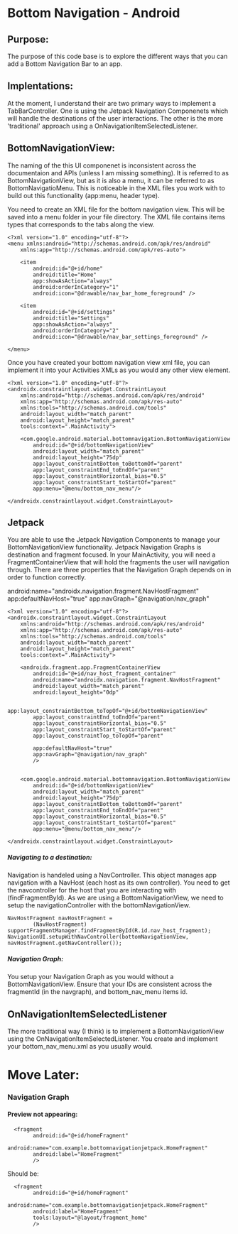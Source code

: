 # Bottom Navigation - Android

## Purpose:
The purpose of this code base is to explore the different ways that you can add a Bottom Navigation Bar to an app.

## Implentations:
At the moment, I understand their are two primary ways to implement a TabBarController. One is using the Jetpack Navigation Componenets which will handle the destinations of the user interactions. The other is the more 'traditional' approach using a OnNavigationItemSelectedListener.

## BottomNavigationView:
The naming of the this UI componenet is inconsistent across the documentaion and APIs (unless I am missing something). It is referred to as BottomNavigationView, but as it is also a menu, it can be referred to as BottomNavigatioMenu. This is noticeable in the XML files you work with to build out this functionality (app:menu, header type).  

You need to create an XML file for the bottom navigation view. This will be saved into a menu folder in your file directory. The XML file contains items types that corresponds to the tabs along the view.

```
<?xml version="1.0" encoding="utf-8"?>
<menu xmlns:android="http://schemas.android.com/apk/res/android"
    xmlns:app="http://schemas.android.com/apk/res-auto">

    <item
        android:id="@+id/home"
        android:title="Home"
        app:showAsAction="always"
        android:orderInCategory="1"
        android:icon="@drawable/nav_bar_home_foreground" />

    <item
        android:id="@+id/settings"
        android:title="Settings"
        app:showAsAction="always"
        android:orderInCategory="2"
        android:icon="@drawable/nav_bar_settings_foreground" />

</menu>
```

Once you have created your bottom navigation view xml file, you can implement it into your Activities XMLs as you would any other view element.

```
<?xml version="1.0" encoding="utf-8"?>
<androidx.constraintlayout.widget.ConstraintLayout
    xmlns:android="http://schemas.android.com/apk/res/android"
    xmlns:app="http://schemas.android.com/apk/res-auto"
    xmlns:tools="http://schemas.android.com/tools"
    android:layout_width="match_parent"
    android:layout_height="match_parent"
    tools:context=".MainActivity">
    
    <com.google.android.material.bottomnavigation.BottomNavigationView
        android:id="@+id/bottomNavigationView"
        android:layout_width="match_parent"
        android:layout_height="75dp"
        app:layout_constraintBottom_toBottomOf="parent"
        app:layout_constraintEnd_toEndOf="parent"
        app:layout_constraintHorizontal_bias="0.5"
        app:layout_constraintStart_toStartOf="parent"
        app:menu="@menu/bottom_nav_menu"/>

</androidx.constraintlayout.widget.ConstraintLayout>
```

## Jetpack
You are able to use the Jetpack Navigation Components to manage your BottomNavigationView functionality. Jetpack Navigation Graphs is destination and fragment focused. In your MainActivity, you will need a FragmentContainerView that will hold the fragments the user will navigation through. There are three properties that the Navigation Graph depends on in order to function correctly. 

android:name="androidx.navigation.fragment.NavHostFragment"
app:defaultNavHost="true"
app:navGraph="@navigation/nav_graph"

```
<?xml version="1.0" encoding="utf-8"?>
<androidx.constraintlayout.widget.ConstraintLayout
    xmlns:android="http://schemas.android.com/apk/res/android"
    xmlns:app="http://schemas.android.com/apk/res-auto"
    xmlns:tools="http://schemas.android.com/tools"
    android:layout_width="match_parent"
    android:layout_height="match_parent"
    tools:context=".MainActivity">

    <androidx.fragment.app.FragmentContainerView
        android:id="@+id/nav_host_fragment_container"
        android:name="androidx.navigation.fragment.NavHostFragment"
        android:layout_width="match_parent"
        android:layout_height="0dp"

        app:layout_constraintBottom_toTopOf="@+id/bottomNavigationView"
        app:layout_constraintEnd_toEndOf="parent"
        app:layout_constraintHorizontal_bias="0.5"
        app:layout_constraintStart_toStartOf="parent"
        app:layout_constraintTop_toTopOf="parent"

        app:defaultNavHost="true"
        app:navGraph="@navigation/nav_graph"
        />


    <com.google.android.material.bottomnavigation.BottomNavigationView
        android:id="@+id/bottomNavigationView"
        android:layout_width="match_parent"
        android:layout_height="75dp"
        app:layout_constraintBottom_toBottomOf="parent"
        app:layout_constraintEnd_toEndOf="parent"
        app:layout_constraintHorizontal_bias="0.5"
        app:layout_constraintStart_toStartOf="parent"
        app:menu="@menu/bottom_nav_menu"/>

</androidx.constraintlayout.widget.ConstraintLayout>
```

##### Navigating to a destination:
Navigation is handeled using a NavController. This object manages app navigation with a NavHost (each host as its own controller). You need to get the navcontroller for the host that you are interacting with (findFragmentById). As we are using a BottomNavigationView, we need to setup the navigationController with the bottomNavigationView.

```
NavHostFragment navHostFragment =
        (NavHostFragment) supportFragmentManager.findFragmentById(R.id.nav_host_fragment);
NavigationUI.setupWithNavController(bottomNavigationView, navHostFragment.getNavController());
```

##### Navigation Graph:
You setup your Navigation Graph as you would without a BottomNavigationView. Ensure that your IDs are consistent across the fragmentId (in the navgraph), and bottom_nav_menu items id.


## OnNavigationItemSelectedListener
The more traditional way (I think) is to implement a BottomNavigationView using the OnNavigationItemSelectedListener. You create and implement your bottom_nav_menu.xml as you usually would.













# Move Later:
### Navigation Graph


#### Preview not appearing:

```
  <fragment
        android:id="@+id/homeFragment"
        android:name="com.example.bottomnavigationjetpack.HomeFragment"
        android:label="HomeFragment"
        />
```

Should be:

```
  <fragment
        android:id="@+id/homeFragment"
        android:name="com.example.bottomnavigationjetpack.HomeFragment"
        android:label="HomeFragment"
        tools:layout="@layout/fragment_home"
        />
```


```
```
